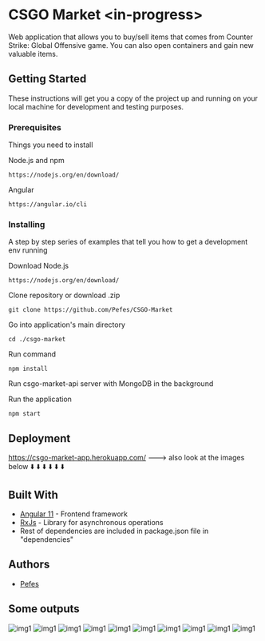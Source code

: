 # CSGO Market \<in-progress>

Web application that allows you to buy/sell items that comes from Counter Strike: Global Offensive game. You can also open containers and gain new valuable items.

## Getting Started

These instructions will get you a copy of the project up and running on your local machine for development and testing purposes.

### Prerequisites

Things you need to install

Node.js and npm

```
https://nodejs.org/en/download/
```

Angular

```
https://angular.io/cli
```

### Installing

A step by step series of examples that tell you how to get a development env running

Download Node.js

```
https://nodejs.org/en/download/
```

Clone repository or download .zip

```
git clone https://github.com/Pefes/CSGO-Market
```

Go into application's main directory

```
cd ./csgo-market
```

Run command

```
npm install
```

Run csgo-market-api server with MongoDB in the background

Run the application

```
npm start
```


## Deployment

https://csgo-market-app.herokuapp.com/ ---> also look at the images below :arrow_down: :arrow_down: :arrow_down: :arrow_down: :arrow_down: :arrow_down:

## Built With

* [Angular 11](https://angular.io/docs) - Frontend framework
* [RxJs](https://rxjs.dev/guide/overview) - Library for asynchronous operations
* Rest of dependencies are included in package.json file in "dependencies"

## Authors

* [Pefes](https://github.com/Pefes) 

## Some outputs

![img1](https://imgur.com/OpHNOXj.png)
![img1](https://imgur.com/DqbLiRy.png)
![img1](https://imgur.com/4wFJpdn.png)
![img1](https://imgur.com/MQvpUpY.png)
![img1](https://imgur.com/JeQ1Tcg.png)
![img1](https://imgur.com/uC471wK.png)
![img1](https://imgur.com/OgRjRvq.png)
![img1](https://imgur.com/CaFPBQf.png)
![img1](https://imgur.com/XEfNkyq.png)
![img1](https://imgur.com/tituP6O.png)